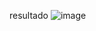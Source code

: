 resultado
![image](https://github.com/user-attachments/assets/8d6af374-9bda-46b6-b567-8026b980b413)
